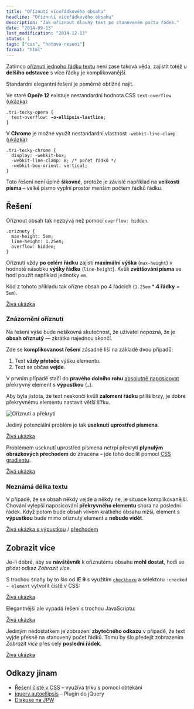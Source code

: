 ```yaml
---
title: "Oříznutí víceřádkového obsahu"
headline: "Oříznutí víceřádkového obsahu"
description: "Jak oříznout dlouhý text po stanoveném počtu řádek."
date: "2014-09-13"
last_modification: "2014-12-13"
status: 1
tags: ["css", "hotova-reseni"]
format: "html"
---
```


<p>Zatímco <a href="/oriznuti-textu">oříznutí jednoho řádku textu</a> není zase taková věda, zajistit totéž u <b>delšího odstavce</b> s více řádky je komplikovanější.</p>

<p>Standardní elegantní řešení je poměrně obtížné najít.</p>

<p>Ve staré <b>Opeře 12</b> existuje nestandardní hodnota CSS <code>text-overflow</code> (<a href="http://kod.djpw.cz/wqfb">ukázka</a>):</p>

<pre><code>.tri-tecky-opera {
  text-overflow: <b>-o-ellipsis-lastline</b>;
}</code></pre>

<p>V <b>Chrome</b> je možné využít nestandardní vlastnost <code>-webkit-line-clamp</code> (<a href="http://kod.djpw.cz/yqfb">ukázka</a>):</p>

<pre><code>.tri-tecky-chrome {
  display: -webkit-box;
  -webkit-line-clamp: 8; /* počet řádků */
  -webkit-box-orient: vertical;
}</code></pre>

<p>Toto řešení není úplně <b>šikovné</b>, protože je závislé například na <b>velikosti písma</b> – velké písmo vyplní prostor menším počtem řádků řádku.</p>










<h2 id="reseni">Řešení</h2>

<p>Oříznout obsah tak nezbývá než pomocí <code>overflow: hidden</code>.</p>

<pre><code>.oriznuty {
  max-height: 5em;
  line-height: 1.25em;
  overflow: hidden;
}</code></pre>

<p>Oříznutí vždy <b>po celém řádku</b> zajistí <b>maximální výška</b> (<code>max-height</code>) v hodnotě násobku <b>výšky řádku</b> (<code>line-height</code>). Kvůli <b>zvětšování písma</b> se hodí použít například jednotky <code>em</code>.</p>

<p>Kód z tohoto příkladu tak ořízne obsah po 4 řádcích (<code>1.25em</code> * <b>4 řádky</b> = <code>5em</code>).</p>

<p><a href="http://kod.djpw.cz/doib">Živá ukázka</a></p>











<h3 id="znazorneni">Znázornění oříznutí</h3>

<p>Na řešení výše bude nešikovná skutečnost, že uživatel nepozná, že je <b>obsah oříznutý</b> — zkrátka najednou skončí.</p>

<p>Zde se <b>komplikovanost řešení</b> zásadně liší na základě dvou případů:</p>

<ol>
  <li>Text <b>vždy přeteče</b> výšku elementu.</li>
  
  <li>Text se občas <b>vejde</b>.</li>
</ol>

<p>V prvním případě stačí do <b>pravého dolního rohu</b> <a href="/position#absolute">absolutně naposicovat</a> překryvný element s <b>výpustkou</b> (<code>…</code>).</p>

<p>Aby byla jistota, že text neskončí kvůli <b>zalomení řádku</b> příliš brzy, je dobré překryvnému elementu nastavit větší šířku.</p>

<p><img src="/files/oriznuti-radek/oriznuti.png" alt="Oříznutí a překrytí" class="border"></p>


















<p>Jediný potenciální problém je tak <b>useknutí uprostřed písmena</b>.</p>

<p><a href="http://kod.djpw.cz/coib">Živá ukázka</a></p>

<p>Problémem useknutí uprostřed písmena netrpí překrytí <b>plynulým obrázkových přechodem</b> do ztracena – jde toho docílit pomocí <a href="/gradient">CSS gradientu</a>.</p>

<p><a href="http://kod.djpw.cz/foib">Živá ukázka</a></p>





<h3 id="neznama-delka">Neznámá délka textu</h3>

<p>V případě, že se obsah někdy vejde a někdy ne, je situace komplikovanější. Chování vylepší naposicování <b>překryvného elementu</b> shora na poslední řádek. Když potom bude obsah vlivem krátkého obsahu nižší, element s <b>výpustkou</b> bude mimo oříznutý element a <b>nebude vidět</b>.</p>

<p><a href="http://kod.djpw.cz/moib">Živá ukázka s výpustkou</a> / <a href="http://kod.djpw.cz/noib">přechodem</a></p>

<!--http://kod.djpw.cz/goib / http://kod.djpw.cz/hoib -->



<h2 id="zobrazit-vice">Zobrazit více</h2>

<p>Je-li dobré, aby se <b>návštěvník</b> k oříznutému obsahu <b>mohl dostat</b>, hodí se přidat odkaz <i>Zobrazit více</i>.</p>

<p>S trochou snahy by to šlo od <b>IE 9</b> s využitím <a href="/stylovani-checked"><code>checkboxu</code></a> a selektoru <code>:checked ~ element</code> vytvořit čistě v CSS:</p>

<p><a href="http://kod.djpw.cz/ooib">Živá ukázka</a></p>

<p>Elegantnější ale vypadá řešení s trochou JavaScriptu:</p>

<p><a href="http://kod.djpw.cz/koib">Živá ukázka</a></p>

<p>Jediným nedostatkem je zobrazení <b>zbytečného odkazu</b> v případě, že text vyjde přesně na stanovený počet řádků. Tomu by šlo předejít zobrazením <i>Zobrazit více</i> přes celý <b>poslední řádek</b>.</p>

<p><a href="http://kod.djpw.cz/loib">Živá ukázka</a></p>



<h2 id="odkazy">Odkazy jinam</h2>

<!--http://kod.djpw.cz/zqfb-->

<ul>
  <li><a href="http://www.mobify.com/blog/multiline-ellipsis-in-pure-css/">Řešení čistě v CSS</a> – využívá triku s pomocí obtékání
  </li>
  
  <li><a href="http://pvdspek.github.io/jquery.autoellipsis/">jquery.autoellipsis</a> – Plugin do jQuery</li>
  
  <li><a href="http://diskuse.jakpsatweb.cz/?action=vthread&forum=4&topic=159021">Diskuse na JPW</a></li>
</ul>